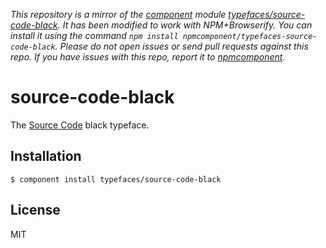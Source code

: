 *This repository is a mirror of the [component](http://component.io) module [typefaces/source-code-black](http://github.com/typefaces/source-code-black). It has been modified to work with NPM+Browserify. You can install it using the command `npm install npmcomponent/typefaces-source-code-black`. Please do not open issues or send pull requests against this repo. If you have issues with this repo, report it to [npmcomponent](https://github.com/airportyh/npmcomponent).*

# source-code-black
  
  The [Source Code](https://typekit.com/fonts/source-code-pro) black typeface.

## Installation

    $ component install typefaces/source-code-black

## License

  MIT